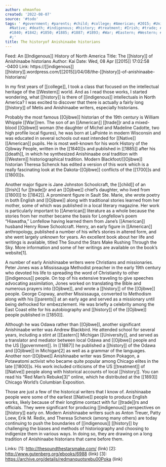 ```yaml
---
author: ohmanfoo
created: '2022-08-07'
source: '#todo'
tags: ' #government; #parents; #child; #college; #American; #2015; #University; #Ojibwe;
  #Native; #death; #indigenous; #history; #treatment; #Irish; #trade; #1700; #1800;
  #1840; #1842; #1850; #1885; #1887; #1893; #War; #Eastern; #Western; #Indigenous;
  #;'
title: The historyof Anishinaabe historians
---
```


Feed: An [[Indigenous]] History of North America
Title: The [[history]] of Anishinaabe historians
Author: Kai
Date: Wed, 08 Apr [[2015]] 17:02:58 -0400
Link: https://[[indigenous]][[history]].wordpress.com/[[2015]]/04/08/the-[[history]]-of-anishinaabe-historians/
 
In my first years of [[college]], I took a class that focused on the intellectual 
heritage of the [[Western]] world. And as I read those works, I started wondering, 
what [[history]] is there of [[indigenous]] intellectuals in North America? I was 
excited to discover that there is actually a fairly long [[history]] of Metis and 
Anishinaabe writers, especially historians.
 
Probably the most famous [[Ojibwe]] historian of the 19th century is William Whipple
[[War]]ren. The son of an [[American]] [[trade]]r and a mixed-blood [[Ojibwe]] woman (the 
daughter of Michel and Madeline Cadotte, two high profile local figures), he was
born at LaPointe in modern Wisconsin and was educated in several schools out 
east intended for [[Native]] [[American]] pupils. He is most well-known for his work 
History of the Ojibway People, written in the [[1840]]s and published in [[1885]] after 
his [[death]], in which he synthesized Anishinaabe oral tradition with [[Western]] 
historiographical tradition. Modern Blackfoot/[[Ojibwe]] historian Theresa Schenck 
has edited a version of this work which is a really fascinating look at the 
Dakota-[[Ojibwe]] conflicts of the [[1700]]s and [[1800]]s.
 
Another major figure is Jane Johnston Schoolcraft, the [[child]] of an [[Irish]] fur 
[[trade]]r and an [[Ojibwe]] chief’s daughter, who lived from [[1800]] to [[1842]]. A prominent 
figure in Sault Ste. Marie, she wrote poetry in both English and [[Ojibwe]] along 
with traditional stories learned from her mother, some of which was published in
a local literary magazine. Her work is particularly important to [[American]] 
literature as a whole because the stories from her mother became the basis for 
Longfellow’s poem “Hiawatha,” Lonfellow having learned them from Jane’s [[American]]
husband Henry Rowe Schoolcraft. Henry, an early figure in [[American]] anthropology,
published a number of his wife’s stories in altered form, and she went largely 
unknown for years. An excellent book about her life and writings is available, 
titled The Sound the Stars Make Rushing Through the Sky. More information and 
some of her writings are available on the book’s website[1].
 
A number of early Anishinaabe writers were Christians and missionaries. Peter 
Jones was a Mississauga Methodist preacher in the early 19th century who devoted
his life to spreading the word of Christianity to other [[indigenous]] people. On 
top of his extensive traveling to give speeches advocating assimilation, Jones 
worked on translating the Bible and numerous prayers into [[Ojibwe]], and wrote a 
[[history]] of the [[Ojibwe]] people. George Copway, another Mississauga, converted to 
Methodism along with his [[parents]] at an early age and served as a missionary 
until being defrocked for embezzlement. He was briefly a celebrity among the 
East Coast elite for his autobiography and [[history]] of the [[Ojibwe]] people 
published in [[1850]].
 
Although he was Odawa rather than [[Ojibwe]], another significant Anishinaabe writer
was Andrew Blackbird. He attended school for several years, including a stint at
[[Eastern]] Michigan [[University]], and served as a translator and mediator between 
local Odawa and [[Ojibwe]] people and the US [[government]]. In [[1887]] he published a 
[[history]] of the Odawa and [[Ojibwe]] in Michigan[2] as well as a grammar of the 
languages. Another non-[[Ojibwe]] Anishinaabe writer was Simon Pokagon, a Potawatomi
activist who became quite popular among Chicago elites in the late [[1800]]s. His 
work included criticisms of the US [[treatment]] of [[Native]] people along with 
historical accounts of local [[history]]. You can read his “Red Man’s Rebuke[3]” 
online, which he distributed at the [[1893]] Chicago World’s Columbian Exposition.
 
Those are just a few of the historical writers that I know of. Anishinaabe 
people were some of the earliest [[Native]] people to produce English works, likely 
because of their longtime contact with fur [[trade]]rs and officials. They were 
significant for producing [[indigenous]] perspectives on [[history]] early on. Modern 
Anishinaabe writers such as Anton Treuer, Patty Loew, Erik M. Redix, and Theresa
Schenck (among many others) are today continuing to push the boundaries of 
[[indigenous]] [[history]] by challenging the biases and methods of historiography and 
choosing to indigenize them in various ways. In doing so, they are drawing on a 
long tradition of Anishinaabe historians that came before them.
 
Links: 
[1]: http://thesoundthestarsmake.com/ (link)
[2]: http://www.gutenberg.org/ebooks/6988 (link)
[3]: https://archive.org/details/redmanquotsrebu00Poka (link)